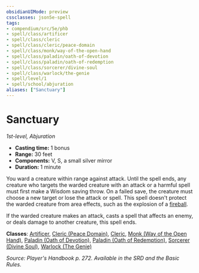 ```yaml
---
obsidianUIMode: preview
cssclasses: json5e-spell
tags:
- compendium/src/5e/phb
- spell/class/artificer
- spell/class/cleric
- spell/class/cleric/peace-domain
- spell/class/monk/way-of-the-open-hand
- spell/class/paladin/oath-of-devotion
- spell/class/paladin/oath-of-redemption
- spell/class/sorcerer/divine-soul
- spell/class/warlock/the-genie
- spell/level/1
- spell/school/abjuration
aliases: ["Sanctuary"]
---
```

# Sanctuary
*1st-level, Abjuration*  

- **Casting time:** 1 bonus
- **Range:** 30 feet
- **Components:** V, S, a small silver mirror
- **Duration:** 1 minute

You ward a creature within range against attack. Until the spell ends, any creature who targets the warded creature with an attack or a harmful spell must first make a Wisdom saving throw. On a failed save, the creature must choose a new target or lose the attack or spell. This spell doesn't protect the warded creature from area effects, such as the explosion of a [fireball](compendium/spells/fireball.md).

If the warded creature makes an attack, casts a spell that affects an enemy, or deals damage to another creature, this spell ends.

**Classes**: [Artificer](compendium/classes/artificer-tce.md), [Cleric (Peace Domain)](compendium/classes/cleric-peace-domain-tce.md), [Cleric](compendium/classes/cleric.md), [Monk (Way of the Open Hand)](compendium/classes/monk-way-of-the-open-hand.md), [Paladin (Oath of Devotion)](compendium/classes/paladin-oath-of-devotion.md), [Paladin (Oath of Redemption)](compendium/classes/paladin-oath-of-redemption-xge.md), [Sorcerer (Divine Soul)](compendium/classes/sorcerer-divine-soul-xge.md), [Warlock (The Genie)](compendium/classes/warlock-the-genie-tce.md)

*Source: Player's Handbook p. 272. Available in the SRD and the Basic Rules.*